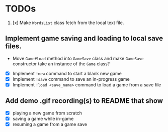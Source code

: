 # TODOs

1. [x] Make `WordsList` class fetch from the local text file.

## Implement game saving and loading to local save files.
  - Move `Game#load` method into `GameSave` class and make `GameSave` constructor take an instance of the `Game` class?
  - [x] Implement `!new` command to start a blank new game
  - [x] Implement `!save` command to save an in-progress game
  - [x] Implement `!load <save_name>` command to load a game from a save file

## Add demo .gif recording(s) to README that show
  - [x] playing a new game from scratch
  - [x] saving a game while in-game
  - [x] resuming a game from a game save
